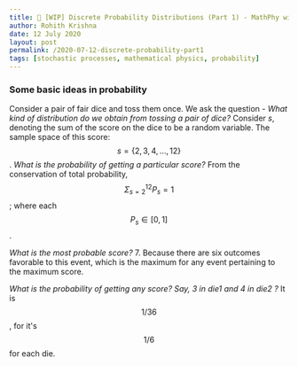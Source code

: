 ```yaml
---
title: 📑 [WIP] Discrete Probability Distributions (Part 1) - MathPhy with VBalki! 
author: Rohith Krishna
date: 12 July 2020
layout: post
permalink: /2020-07-12-discrete-probability-part1
tags: [stochastic processes, mathematical physics, probability]
---
```


### Some basic ideas in probability 

Consider a pair of fair dice and toss them once. We ask the question - *What kind of distribution do we obtain from tossing a pair of dice?* Consider $s$, denoting the sum of the score on the dice to be a random variable. The sample space of this score: $$s = \{2,3,4,…,12\}$$. *What is the probability of getting a particular score?* From the conservation of total probability, $$ \Sigma_{s=2}^{12} P_s = 1$$; where each $$P_s\in [0,1]$$.

*What is the most probable score?* 7. Because there are six outcomes favorable to this event, which is the  maximum for any event pertaining to the maximum score. 

*What is the probability of getting any score? Say, 3 in die1 and 4 in die2 ?* It is $$1/36$$, for it's $$1/6$$ for each die.



